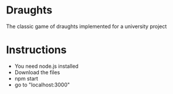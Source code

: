 # Draughts
The classic game of draughts implemented for a university project

# Instructions
- You need node.js installed
- Download the files
- npm start
- go to "localhost:3000"

